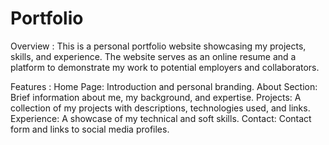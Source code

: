 # Portfolio
Overview :
This is a personal portfolio website showcasing my projects, skills, and experience. The website serves as an online resume and a platform to demonstrate my work to potential employers and collaborators.

Features :
Home Page: Introduction and personal branding.
About Section: Brief information about me, my background, and expertise.
Projects: A collection of my projects with descriptions, technologies used, and links.
Experience: A showcase of my technical and soft skills.
Contact: Contact form and links to social media profiles.
